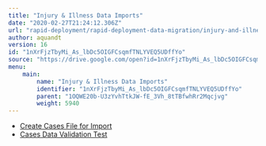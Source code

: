 ```yaml
---
title: "Injury & Illness Data Imports"
date: "2020-02-27T21:24:12.306Z"
url: "rapid-deployment/rapid-deployment-data-migration/injury-and-illness-data-imports.html"
author: aquandt
version: 16
id: "1nXrFjzTbyMi_As_lbDc5OIGFCsqmfTNLYVEQ5UDffYo"
source: "https://drive.google.com/open?id=1nXrFjzTbyMi_As_lbDc5OIGFCsqmfTNLYVEQ5UDffYo"
menu:
    main:
        name: "Injury & Illness Data Imports"
        identifier: "1nXrFjzTbyMi_As_lbDc5OIGFCsqmfTNLYVEQ5UDffYo"
        parent: "1OQWE20b-U3zYvhTtkJW-fE_3Vh_8tTBfwhRr2Mqcjvg"
        weight: 5940
---
```























* [Create Cases File for Import](../../general-functionality/system-administration/data-migration/create-cases-file-for-import.html)
* [Cases Data Validation Test](https://docs.google.com/document/d/1Ahh0T91NOyweIuJnUY3bniW53zEVmkkeIQwH5ul-TlI)
